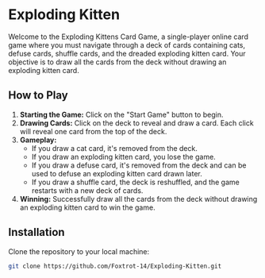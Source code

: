 # Exploding Kitten

Welcome to the Exploding Kittens Card Game, a single-player online card game where you must navigate through a deck of cards containing cats, defuse cards, shuffle cards, and the dreaded exploding kitten card. Your objective is to draw all the cards from the deck without drawing an exploding kitten card.

## How to Play

1. **Starting the Game:** Click on the "Start Game" button to begin.
2. **Drawing Cards:** Click on the deck to reveal and draw a card. Each click will reveal one card from the top of the deck.
3. **Gameplay:**
   - If you draw a cat card, it's removed from the deck.
   - If you draw an exploding kitten card, you lose the game.
   - If you draw a defuse card, it's removed from the deck and can be used to defuse an exploding kitten card drawn later.
   - If you draw a shuffle card, the deck is reshuffled, and the game restarts with a new deck of cards.
4. **Winning:** Successfully draw all the cards from the deck without drawing an exploding kitten card to win the game.

## Installation

Clone the repository to your local machine:

```bash
git clone https://github.com/Foxtrot-14/Exploding-Kitten.git
```
